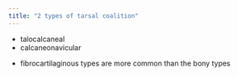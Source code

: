 ```yaml
---
title: "2 types of tarsal coalition"
---
```

- talocalcaneal
- calcaneonavicular

* fibrocartilaginous types are more common than the bony types

